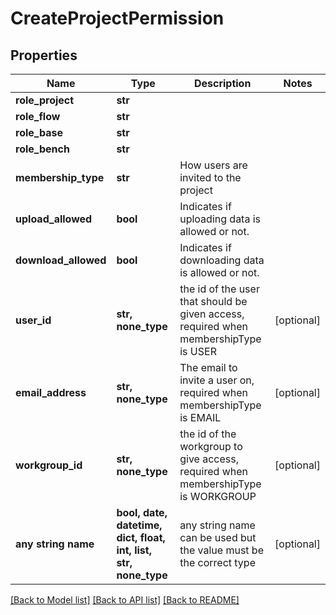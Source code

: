 # CreateProjectPermission


## Properties
Name | Type | Description | Notes
------------ | ------------- | ------------- | -------------
**role_project** | **str** |  | 
**role_flow** | **str** |  | 
**role_base** | **str** |  | 
**role_bench** | **str** |  | 
**membership_type** | **str** | How users are invited to the project | 
**upload_allowed** | **bool** | Indicates if uploading data is allowed or not. | 
**download_allowed** | **bool** | Indicates if downloading data is allowed or not. | 
**user_id** | **str, none_type** | the id of the user that should be given access, required when membershipType is USER | [optional] 
**email_address** | **str, none_type** | The email to invite a user on, required when membershipType is EMAIL | [optional] 
**workgroup_id** | **str, none_type** | the id of the workgroup to give access, required when membershipType is WORKGROUP | [optional] 
**any string name** | **bool, date, datetime, dict, float, int, list, str, none_type** | any string name can be used but the value must be the correct type | [optional]

[[Back to Model list]](../README.md#documentation-for-models) [[Back to API list]](../README.md#documentation-for-api-endpoints) [[Back to README]](../README.md)


